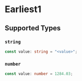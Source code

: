 # Earliest1


## Supported Types

### `string`

```typescript
const value: string = "<value>";
```

### `number`

```typescript
const value: number = 1284.03;
```

